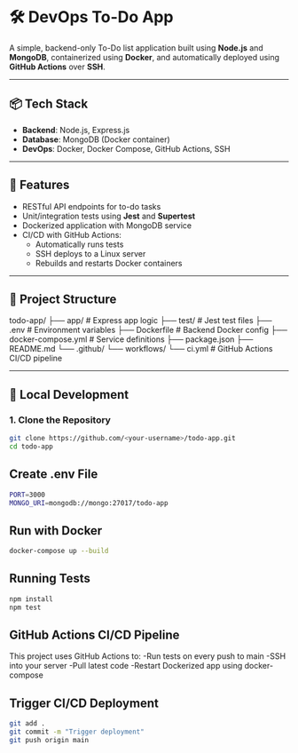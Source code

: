 # 🛠️ DevOps To-Do App

A simple, backend-only To-Do list application built using **Node.js** and **MongoDB**, containerized using **Docker**, and automatically deployed using **GitHub Actions** over **SSH**.

---

## 📦 Tech Stack

- **Backend**: Node.js, Express.js
- **Database**: MongoDB (Docker container)
- **DevOps**: Docker, Docker Compose, GitHub Actions, SSH

---

## 🚀 Features

- RESTful API endpoints for to-do tasks
- Unit/integration tests using **Jest** and **Supertest**
- Dockerized application with MongoDB service
- CI/CD with GitHub Actions:
  - Automatically runs tests
  - SSH deploys to a Linux server
  - Rebuilds and restarts Docker containers

---

## 📁 Project Structure

todo-app/
├── app/ # Express app logic
├── test/ # Jest test files
├── .env # Environment variables
├── Dockerfile # Backend Docker config
├── docker-compose.yml # Service definitions
├── package.json
├── README.md
└── .github/
└── workflows/
└── ci.yml # GitHub Actions CI/CD pipeline

---

## 🧪 Local Development

### 1. Clone the Repository

```bash
git clone https://github.com/<your-username>/todo-app.git
cd todo-app
```
## Create .env File
```bash
PORT=3000
MONGO_URI=mongodb://mongo:27017/todo-app
```
## Run with Docker
```bash
docker-compose up --build
```
## Running Tests

```bash
npm install
npm test
```
## GitHub Actions CI/CD Pipeline
This project uses GitHub Actions to:
  -Run tests on every push to main
  -SSH into your server
  -Pull latest code
  -Restart Dockerized app using docker-compose

## Trigger CI/CD Deployment
```bash
git add .
git commit -m "Trigger deployment"
git push origin main
````



